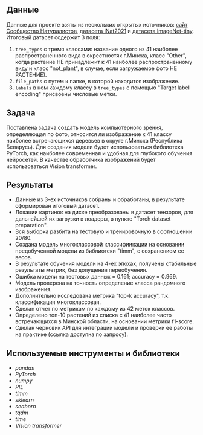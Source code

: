 ## Данные

Данные для проекте взяты из нескольких открытых источников: [сайт Сообщество Натуралистов](https://www.inaturalist.org/), [датасета iNat2021](https://paperswithcode.com/dataset/inat2021) и [датасета ImageNet-tiny](https://paperswithcode.com/dataset/tiny-imagenet). 
 Итоговый датасет содержит 3 поля:
1) `tree_types` с тремя классами: название одного из 41 наиболее распространенного вида в окрестностях г.Минска, класс "Other", когда растение НЕ принадлежит к 41 наиболее распространенному виду и класс "not_plant", в случае, если загружаемое фото НЕ РАСТЕНИЕ).
2) `file_paths` с путем к папке, в которой находится изображение.
3) `labels` в нем каждому классу в `tree_types` с помощью "Target label encoding" присвоены числовые метки.

## Задача
Поставлена задача создать модель компьютерного зрения, определяющая по фото, относится ли изображение к 41 классу наиболее встречающихся деревьев в округе г.Минска (Республика Беларусь). Для создания модели будет использоваться библиотека PyTorch, как наиболее современная и удобная для глубокого обучения нейросетей. В качестве обработчика изображений будет использоваться Vision transformer.

## Результаты
- Данные из 3-ех источников собраны и обработаны, в результате сформирован итоговый датасет.
- Локации картинок на диске преобразованы в датасет тензоров, для дальнейшей их загрузки в лоадеры, в пункте "Torch dataset preparation".
- Вся выборка разбита на тестовую и тренировочную в соотношении 20/80.
- Создана модель многоклассовой классифиикации на основании предобученной модели из библиотеки "timm", с сохранением ее весов.
- В результате обучения модели на 4-ех эпохах, получены стабильные результаты метрик, без допущения переобучения.
- Ошибка модели на тестовых данных = 0.161; accuracy = 0.969.
- Модель проверена на точность определение класса рандомного изображения.
- Дополнительно исследована метрика "top-k accuracy", т.к. классификация многоклассовая.
- Сделан отчет по метрикам по каждому из 42 меток классов.
- Определено топ-10 растений из списка с 41 наиболее часто встречающихся в Минской области, на основании метрики f1-score. 
- Сделан черновик API для интеграции модели и проверки ее работы на практике (ссылка доступна по запросу).

## Используемые инструменты и библиотеки
- *pandas*
- *PyTorch*
- *numpy*
- *PIL*
- *timm*
- *sklearn*
- *seaborn*
- *tqdm*
- *time*
- *Vision transformer*

